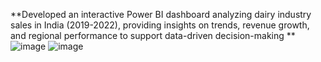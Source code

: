 **Developed an interactive Power BI dashboard analyzing dairy industry sales in India (2019-2022), providing insights on trends, revenue growth, and regional performance to support data-driven decision-making
**
![image](https://github.com/user-attachments/assets/d03b8567-0f35-414b-aa81-9228a71793a0)
![image](https://github.com/user-attachments/assets/55e26405-44e1-4345-a968-b545a2ecfbeb)


